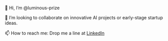👋 Hi, I’m @luminous-prize

💞️ I’m looking to collaborate on innovative AI projects or early-stage startup ideas.

📫 How to reach me: Drop me a line at [LinkedIn](https://www.linkedin.com/in/utkarsh-singh-245a14219)


<!---
luminous-prize/luminous-prize is a ✨ special ✨ repository because its `README.md` (this file) appears on your GitHub profile.
You can click the Preview link to take a look at your changes.
--->
